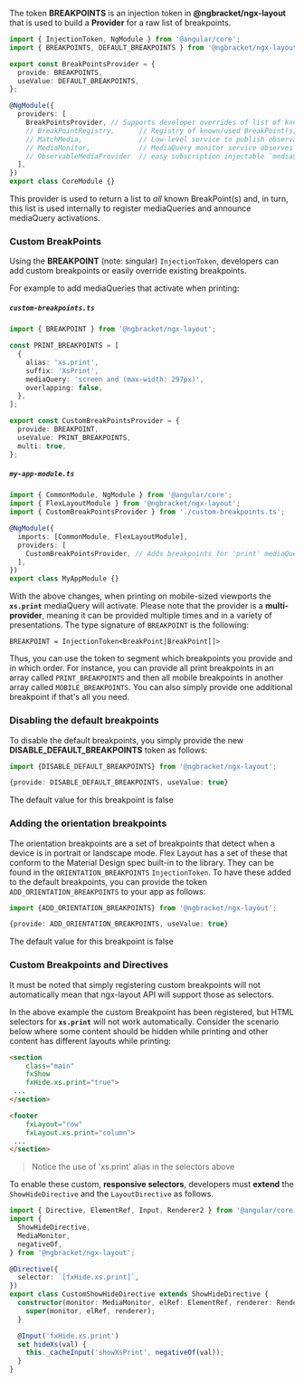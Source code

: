 The token **BREAKPOINTS** is an injection token in **@ngbracket/ngx-layout** that is used to build a **Provider** for a
raw list of breakpoints.

```typescript
import { InjectionToken, NgModule } from '@angular/core';
import { BREAKPOINTS, DEFAULT_BREAKPOINTS } from '@ngbracket/ngx-layout';

export const BreakPointsProvider = {
  provide: BREAKPOINTS,
  useValue: DEFAULT_BREAKPOINTS,
};

@NgModule({
  providers: [
    BreakPointsProvider, // Supports developer overrides of list of known breakpoints
    // BreakPointRegistry,      // Registry of known/used BreakPoint(s)
    // MatchMedia,              // Low-level service to publish observables w/ window.matchMedia()
    // MediaMonitor,            // MediaQuery monitor service observes all known breakpoints
    // ObservableMediaProvider  // easy subscription injectable `media$` matchMedia observable
  ],
})
export class CoreModule {}
```

This provider is used to return a list to _all_ known BreakPoint(s) and, in turn, this list is used internally to
register mediaQueries and announce mediaQuery activations.

### Custom BreakPoints

Using the **BREAKPOINT** (note: singular) `InjectionToken`, developers can add custom breakpoints or easily override
existing breakpoints.

For example to add mediaQueries that activate when printing:

##### `custom-breakpoints.ts`

```typescript
import { BREAKPOINT } from '@ngbracket/ngx-layout';

const PRINT_BREAKPOINTS = [
  {
    alias: 'xs.print',
    suffix: 'XsPrint',
    mediaQuery: 'screen and (max-width: 297px)',
    overlapping: false,
  },
];

export const CustomBreakPointsProvider = {
  provide: BREAKPOINT,
  useValue: PRINT_BREAKPOINTS,
  multi: true,
};
```

##### `my-app-module.ts`

```typescript
import { CommonModule, NgModule } from '@angular/core';
import { FlexLayoutModule } from '@ngbracket/ngx-layout';
import { CustomBreakPointsProvider } from './custom-breakpoints.ts';

@NgModule({
  imports: [CommonModule, FlexLayoutModule],
  providers: [
    CustomBreakPointsProvider, // Adds breakpoints for 'print' mediaQueries
  ],
})
export class MyAppModule {}
```

With the above changes, when printing on mobile-sized viewports the **`xs.print`** mediaQuery will activate. Please note
that the provider is a **multi-provider**, meaning it can be provided multiple times and in a variety of
presentations. The type signature of `BREAKPOINT` is the following:

`BREAKPOINT = InjectionToken<BreakPoint|BreakPoint[]>`

Thus, you can use the token to segment which breakpoints you provide and in which order. For instance,
you can provide all print breakpoints in an array called `PRINT_BREAKPOINTS` and then all mobile breakpoints
in another array called `MOBILE_BREAKPOINTS`. You can also simply provide one additional breakpoint if that's
all you need.

### Disabling the default breakpoints

To disable the default breakpoints, you simply provide the new **DISABLE_DEFAULT_BREAKPOINTS** token as follows:

```typescript
import {DISABLE_DEFAULT_BREAKPOINTS} from '@ngbracket/ngx-layout';

{provide: DISABLE_DEFAULT_BREAKPOINTS, useValue: true}
```

The default value for this breakpoint is false

### Adding the orientation breakpoints

The orientation breakpoints are a set of breakpoints that detect when a device is in portrait or landscape mode. Flex
Layout has a set of these that conform to the Material Design spec built-in to the library. They can be found in the
`ORIENTATION_BREAKPOINTS` `InjectionToken`. To have these added to the default breakpoints, you can provide the token
`ADD_ORIENTATION_BREAKPOINTS` to your app as follows:

```typescript
import {ADD_ORIENTATION_BREAKPOINTS} from '@ngbracket/ngx-layout';

{provide: ADD_ORIENTATION_BREAKPOINTS, useValue: true}
```

The default value for this breakpoint is false

### Custom Breakpoints and Directives

It must be noted that simply registering custom breakpoints will not automatically mean that ngx-layout API will
support those as selectors.

In the above example the custom Breakpoint has been registered, but HTML selectors for **`xs.print`** will not work
automatically. Consider the scenario below where some content should be hidden while printing and other content has
different layouts while printing:

```html
<section
    class="main"
    fxShow
    fxHide.xs.print="true">
 ...
</section>

<footer
    fxLayout="row"
    fxLayout.xs.print="column">
 ...
</section>
```

> Notice the use of 'xs.print' alias in the selectors above

To enable these custom, **responsive selectors**, developers must **extend** the `ShowHideDirective` and the
`LayoutDirective` as follows.

```typescript
import { Directive, ElementRef, Input, Renderer2 } from '@angular/core';
import {
  ShowHideDirective,
  MediaMonitor,
  negativeOf,
} from '@ngbracket/ngx-layout';

@Directive({
  selector: `[fxHide.xs.print]`,
})
export class CustomShowHideDirective extends ShowHideDirective {
  constructor(monitor: MediaMonitor, elRef: ElementRef, renderer: Renderer2) {
    super(monitor, elRef, renderer);
  }

  @Input('fxHide.xs.print')
  set hideXs(val) {
    this._cacheInput('showXsPrint', negativeOf(val));
  }
}
```
